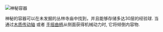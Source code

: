 ![神秘容器](block:betterwithmods:cooking_pot@2)

神秘的容器可以在未发掘的丛林寺庙中找到，并且能够存储多达30层的经验球. 当通过[木质传动轴](wooden_axle.md) 或者 [手摇曲柄](hand_crank.md)从侧面获得机械动力时, 它将倾倒内容物.
